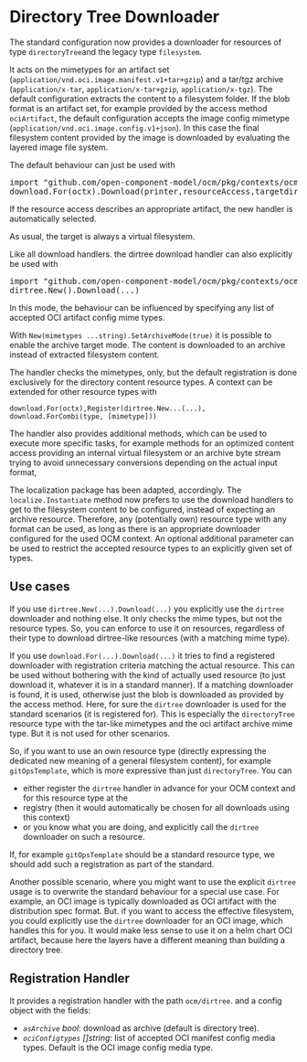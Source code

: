 # Directory Tree Downloader

The standard configuration now provides a downloader for resources of type `directoryTree`and the legacy type `filesystem`.

It acts on the mimetypes for an artifact set (`application/vnd.oci.image.manifest.v1+tar+gzip`) and a tar/tgz archive (`application/x-tar`, `application/x-tar+gzip`, `application/x-tgz`). The default configuration extracts the content to a
filesystem folder. If the blob format is an artifact set, for example provided by the access method `ociArtifact`,
the default configuration accepts the image config mimetype (`application/vnd.oci.image.config.v1+json`).
In this case the final filesystem content provided by the image is downloaded by evaluating the layered image file system.

The default behaviour can just be  used with
<pre>
import "github.com/open-component-model/ocm/pkg/contexts/ocm/download"
download.For(octx).Download(printer,resourceAccess,targetdir,vfs)
</pre>

If the resource access describes an appropriate artifact, the new handler is automatically selected.

As usual, the target is always a virtual filesystem.

Like all download handlers. the dirtree download handler can also explicitly be used with

<pre>
import "github.com/open-component-model/ocm/pkg/contexts/ocm/download/handlers/dirtree"
dirtree.New().Download(...)
</pre>

In this mode, the behaviour can be influenced by specifying any list of accepted OCI artifact config mime types.

With `New(mimetypes ...string).SetArchiveMode(true)` it is possible to enable the archive target mode. The content is downloaded to an archive instead of extracted filesystem content.

The handler checks the mimetypes, only, but the default registration is done exclusively for the directory content resource types.
A context can be extended for other resource types with

```
download.For(octx),Register(dirtree.New...(...), download.ForCombi(type, [mimetype]))
```

The handler also provides additional methods, which can be used to execute more specific tasks, for example
methods for an optimized content access providing an internal virtual filesystem or an archive byte stream trying to avoid unnecessary conversions depending on the actual input format,

The localization package has been adapted, accordingly. The `localize.Instantiate` method now prefers to use the
download handlers to get to the filesystem content to be configured, instead of expecting an archive resource.
Therefore, any (potentially own) resource type with any format can be used, as long as there is an appropriate downloader configured for the used OCM context.  An optional additional parameter can be used to restrict the accepted resource types
to an explicitly given set of types.

## Use cases

If you use `dirtree.New(...).Download(...)` you explicitly use the `dirtree` downloader and nothing else.
It only checks the mime types, but not the resource types. So, you can enforce to use it on resources,
regardless of their type to download dirtree-like  resources (with a matching mime type).

If you use `download.For(...).Download(...)` it tries to find a registered downloader with registration
criteria matching the actual resource. This can be used without bothering with the kind of actually used
resource (to just download it, whatever it is in a standard manner). If a matching downloader is found,
it is used, otherwise just the blob is downloaded as provided by the access method. Here, for sure the
`dirtree` downloader is used for the standard scenarios (it is registered for). This is especially the
`directoryTree`  resource type with the tar-like mimetypes and the oci artifact archive mime type. But it
is not used for other scenarios.

So, if you want to use an own resource type (directly expressing the dedicated new meaning of a general
filesystem content), for example `gitOpsTemplate`, which is more expressive than just `directoryTree`. You
can
- either register the `dirtree` handler in advance for your OCM context and for this resource type at the
- registry (then it would automatically be chosen for all downloads using this context)
- or you know what you are doing, and explicitly call the `dirtree` downloader on such a resource.

If, for example `gitOpsTemplate` should be a standard resource type, we should add such a registration as
part of the standard.

Another possible scenario, where you might want to use the explicit `dirtree` usage is to overwrite the
standard behaviour for a special use case. For example, an OCI image is typically downloaded as OCI
artifact with the distribution spec format. But. if you want to access the effective filesystem, you
could explicitly use the `dirtree` downloader for an OCI image, which handles this for you. It would
make less sense to use it on a helm chart OCI artifact, because here the layers have a different meaning
than building a directory tree.

## Registration Handler

It provides a registration handler with the path `ocm/dirtree`. and a config
object with the fields:
- *`asArchive`* *bool*: download as archive (default is directory tree).
- *`ociConfigtypes`* *[]string*: list of accepted OCI manifest config media types. Default is the OCI image config media type.
